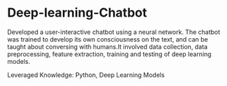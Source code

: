 # Deep-learning-Chatbot
Developed a user-interactive chatbot using a neural network. The chatbot was trained to develop its own consciousness on the text, 
and can be taught about conversing with humans.It involved data collection, data preprocessing, feature extraction, training and testing of deep learning models.

Leveraged Knowledge: Python, Deep Learning Models
